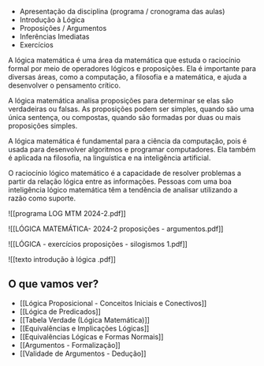 - Apresentação da disciplina (programa / cronograma das aulas)
- Introdução à Lógica
- Proposições / Argumentos
- Inferências Imediatas
- Exercícios

A lógica matemática é uma área da matemática que estuda o raciocínio formal por meio de operadores lógicos e proposições. Ela é importante para diversas áreas, como a computação, a filosofia e a matemática, e ajuda a desenvolver o pensamento crítico. 

A lógica matemática analisa proposições para determinar se elas são verdadeiras ou falsas. As proposições podem ser simples, quando são uma única sentença, ou compostas, quando são formadas por duas ou mais proposições simples. 

A lógica matemática é fundamental para a ciência da computação, pois é usada para desenvolver algoritmos e programar computadores. Ela também é aplicada na filosofia, na linguística e na inteligência artificial. 

O raciocínio lógico matemático é a capacidade de resolver problemas a partir da relação lógica entre as informações. Pessoas com uma boa inteligência lógico matemática têm a tendência de analisar utilizando a razão como suporte.

![[programa LOG MTM 2024-2.pdf]]

![[LÓGICA MATEMÁTICA- 2024-2  proposições - argumentos.pdf]]


![[LÓGICA - exercícios proposições - silogismos 1.pdf]]

![[texto introdução à lógica .pdf]]
## O que vamos ver?
- [[Lógica Proposicional - Conceitos Iniciais e Conectivos]]
- [[Lógica de Predicados]]
- [[Tabela Verdade (Lógica Matemática)]]
- [[Equivalências e Implicações Lógicas]]
- [[Equivalências Lógicas e Formas Normais]]
- [[Argumentos - Formalização]]
- [[Validade de Argumentos - Dedução]]

